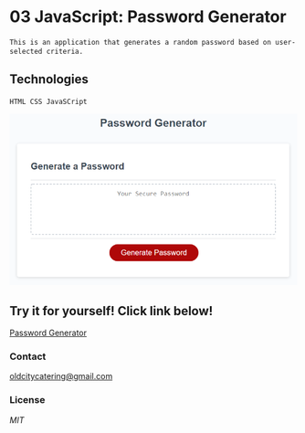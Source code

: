 
# 03 JavaScript: Password Generator
```
This is an application that generates a random password based on user-selected criteria.
```
 
## Technologies
```
HTML CSS JavaSCript
```



![password generator demo](./03-javascript-homework-demo.png)

## Try it for yourself! Click link below!

 [Password Generator](https://chefbrams.github.io/Pass-gen/)

 ### Contact
 oldcitycatering@gmail.com

 ### License
 *MIT*




